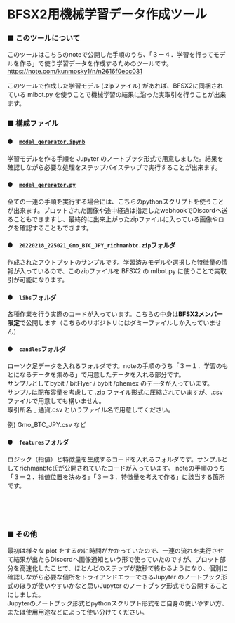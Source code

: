 # BFSX2用機械学習データ作成ツール

### ■ このツールについて
このツールはこちらのnoteで公開した手順のうち、「３ー４．学習を行ってモデルを作る」で使う学習データを作成するためのツールです。  
https://note.com/kunmosky1/n/n2616f0ecc031

このツールで作成した学習モデル (.zipファイル) があれば、BFSX2に同梱されている mlbot.py を使うことで機械学習の結果に沿った実取引を行うことが出来ます。

### ■ 構成ファイル
#### ●　<a href="https://github.com/kunmosky1/model_generator/blob/master/model_gererator.ipynb">```model_gererator.ipynb```</a>
学習モデルを作る手順を Jupyter のノートブック形式で用意しました。結果を確認しながら必要な処理をステップバイステップで実行することが出来ます。

#### ●　<a href="https://github.com/kunmosky1/model_generator/blob/master/model_gererator.py">```model_gererator.py```</a>
全ての一連の手順を実行する場合には、こちらのpythonスクリプトを使うことが出来ます。プロットされた画像や途中経過は指定したwebhookでDiscordへ送ることもできますし、最終的に出来上がったzipファイルに入っている画像やログを確認することもできます。

#### ●　```20220218_225021_Gmo_BTC_JPY_richmanbtc.zip```フォルダ
作成されたアウトプットのサンプルです。学習済みモデルや選択した特徴量の情報が入っているので、このzipファイルを BFSX2 の mlbot.py に使うことで実取引が可能になります。


#### ●　```libs```フォルダ
各種作業を行う実際のコードが入っています。こちらの中身は**BFSX2メンバー限定**で公開します（こちらのリポジトリにはダミーファイルしか入っていません）

#### ●　```candles```フォルダ
ローソク足データを入れるフォルダです。noteの手順のうち「３ー１．学習のもとになるデータを集める」で用意したデータを入れる部分です。  
サンプルとしてbybit / bitFlyer / bybit /phemex のデータが入っています。  
サンプルは配布容量を考慮して .zip ファイル形式に圧縮されていますが、.csvファイルで用意しても構いません。  
取引所名 _ 通貨.csv というファイル名で用意してください。  

例) Gmo_BTC_JPY.csv など

#### ●　```features```フォルダ
ロジック（指値）と特徴量を生成するコードを入れるフォルダです。サンプルとしてrichmanbtc氏が公開されていたコードが入っています。
noteの手順のうち「３ー２．指値位置を決める」「３ー３．特徴量を考えて作る」に該当する箇所です。

<br>
<br>
<br>

### ■ その他  

最初は様々な plot をするのに時間がかかっていたので、一連の流れを実行させて結果が出たらDisocrdへ画像通知という形で使っていたのですが、プロット部分を高速化したことで、ほとんどのステップが数秒で終わるようになり、個別に確認しながら必要な個所をトライアンドエラーできるJupyter のノートブック形式のほうが使いやすいかなと思いJupyter のノートブック形式でも公開することにしました。  
Jupyterのノートブック形式とpythonスクリプト形式をご自身の使いやすい方、または使用用途などによって使い分けてください。
